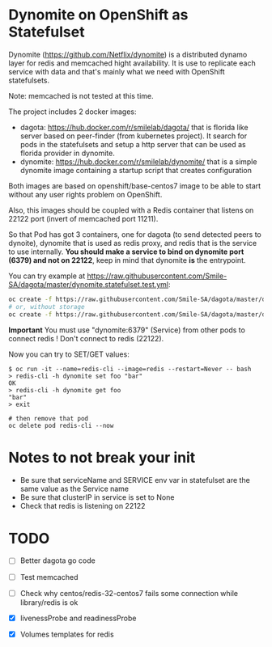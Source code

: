 # Dynomite on OpenShift as Statefulset

Dynomite (https://github.com/Netflix/dynomite) is a distributed dynamo layer for redis and memcached hight availability. It is use to replicate each service with data and that's mainly what we need with OpenShift statefulsets.

Note: memcached is not tested at this time.

The project includes 2 docker images:

- dagota: https://hub.docker.com/r/smilelab/dagota/ that is florida like server based on peer-finder (from kubernetes project). It search for pods in the statefulsets and setup a http server that can be used as florida provider in dynomite.
- dynomite: https://hub.docker.com/r/smilelab/dynomite/ that is a simple dynomite image containing a startup script that creates configuration

Both images are based on openshift/base-centos7 image to be able to start without any user rights problem on OpenShift.

Also, this images should be coupled with a Redis container that listens on 22122 port (invert of memcached port 11211). 

So that Pod has got 3 containers, one for dagota (to send detected peers to dynoite), dynomite that is used as redis proxy, and redis that is the service to use internally. **You should make a service to bind on dynomite port (6379) and not on 22122**, keep in mind that dynomite **is** the entrypoint.

You can try example at https://raw.githubusercontent.com/Smile-SA/dagota/master/dynomite.statefulset.test.yml:

```bash
oc create -f https://raw.githubusercontent.com/Smile-SA/dagota/master/dynomite.statefulset.persistent.yml
# or, without storage
oc create -f https://raw.githubusercontent.com/Smile-SA/dagota/master/dynomite.statefulset.yml
```

**Important** You must use "dynomite:6379" (Service) from other pods to connect redis ! Don't connect to redis (22122).

Now you can try to SET/GET values:

```
$ oc run -it --name=redis-cli --image=redis --restart=Never -- bash
> redis-cli -h dynomite set foo "bar"
OK
> redis-cli -h dynomite get foo
"bar"
> exit

# then remove that pod
oc delete pod redis-cli --now
```


# Notes to not break your init

- Be sure that serviceName and SERVICE env var in statefulset are the same value as the Service name
- Be sure that clusterIP in service is set to None
- Check that redis is listening on 22122


# TODO

- [ ] Better dagota go code
- [ ] Test memcached
- [ ] Check why centos/redis-32-centos7 fails some connection while library/redis is ok
- [x] livenessProbe and readinessProbe
- [x] Volumes templates for redis


